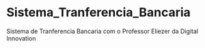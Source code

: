 # Sistema_Tranferencia_Bancaria
 Sistema de Tranferencia Bancaria com o Professor Eliezer da Digital Innovation
